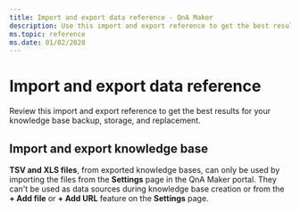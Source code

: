 ```yaml
---
title: Import and export data reference - QnA Maker
description: Use this import and export reference to get the best results for your knowledge base backup, storage, and replacement.
ms.topic: reference
ms.date: 01/02/2020
---
```


# Import and export data reference

Review this import and export reference to get the best results for your knowledge base backup, storage, and replacement.

## Import and export knowledge base

**TSV and XLS files**, from exported knowledge bases, can only be used by importing the files from the **Settings** page in the QnA Maker portal. They can't be used as data sources during knowledge base creation or from the **+ Add file** or **+ Add URL** feature on the **Settings** page.
